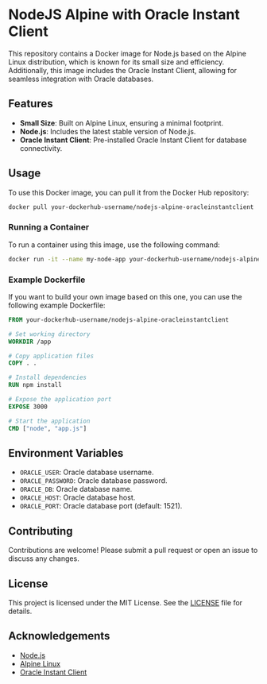 # NodeJS Alpine with Oracle Instant Client

This repository contains a Docker image for Node.js based on the Alpine Linux distribution, which is known for its small size and efficiency. Additionally, this image includes the Oracle Instant Client, allowing for seamless integration with Oracle databases.

## Features

- **Small Size**: Built on Alpine Linux, ensuring a minimal footprint.
- **Node.js**: Includes the latest stable version of Node.js.
- **Oracle Instant Client**: Pre-installed Oracle Instant Client for database connectivity.

## Usage

To use this Docker image, you can pull it from the Docker Hub repository:

```sh
docker pull your-dockerhub-username/nodejs-alpine-oracleinstantclient
```

### Running a Container

To run a container using this image, use the following command:

```sh
docker run -it --name my-node-app your-dockerhub-username/nodejs-alpine-oracleinstantclient
```

### Example Dockerfile

If you want to build your own image based on this one, you can use the following example Dockerfile:

```Dockerfile
FROM your-dockerhub-username/nodejs-alpine-oracleinstantclient

# Set working directory
WORKDIR /app

# Copy application files
COPY . .

# Install dependencies
RUN npm install

# Expose the application port
EXPOSE 3000

# Start the application
CMD ["node", "app.js"]
```

## Environment Variables

- `ORACLE_USER`: Oracle database username.
- `ORACLE_PASSWORD`: Oracle database password.
- `ORACLE_DB`: Oracle database name.
- `ORACLE_HOST`: Oracle database host.
- `ORACLE_PORT`: Oracle database port (default: 1521).

## Contributing

Contributions are welcome! Please submit a pull request or open an issue to discuss any changes.

## License

This project is licensed under the MIT License. See the [LICENSE](LICENSE) file for details.

## Acknowledgements

- [Node.js](https://nodejs.org/)
- [Alpine Linux](https://alpinelinux.org/)
- [Oracle Instant Client](https://www.oracle.com/database/technologies/instant-client.html)
